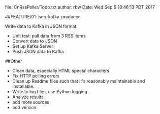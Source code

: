 file:   CnRssPoller/Todo.txt
author: rbw
Date:   Wed Sep  6 18:46:13 PDT 2017

##FEATURE/01-json-kafka-producer

  Write data to Kafka in JSON format
  
  * Unit test: pull data from 3 RSS items
  * Convert data to JSON
  * Set up Kafka Server
  * Push JSON data to Kafka
  
##Other

* Clean data, especially HTML special characters
* Fix HTTP polling errors
* Clean up Readme files such that it's reasonably maintainable and
  installable.
* Write to log files, use Python logging
* Analyze results
* add more sources
* add version
